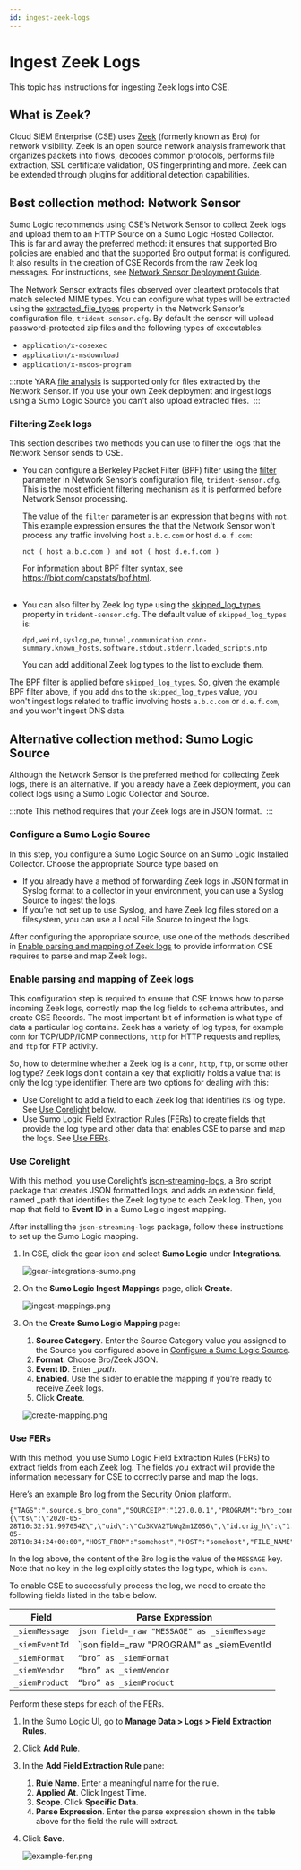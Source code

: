 ```yaml
---
id: ingest-zeek-logs
---
```


# Ingest Zeek Logs

This topic has instructions for ingesting Zeek logs into CSE. 

## What is Zeek?

Cloud SIEM Enterprise (CSE) uses [Zeek](https://zeek.org/) (formerly known as Bro) for network visibility. Zeek is an open source network analysis framework that organizes packets into flows, decodes common protocols, performs file extraction, SSL certificate validation, OS fingerprinting and more. Zeek can be extended through plugins for additional detection capabilities.

## Best collection method: Network Sensor

Sumo Logic recommends using CSE’s Network Sensor to collect Zeek logs and upload them to an HTTP Source on a Sumo Logic Hosted Collector. This is far and away the preferred method: it ensures that supported Bro policies are enabled and that the supported Bro output format is configured. It also results in the creation of CSE Records from the raw Zeek log messages. For instructions, see [Network Sensor Deployment Guide](network-sensor-deployment-guide.md). 

The Network Sensor extracts files observed over cleartext protocols that match selected MIME types. You can configure what types will be extracted using the [extracted_file_types](network-sensor-deployment-guide.md) property in the Network Sensor’s configuration file, `trident-sensor.cfg`. By default the sensor will upload password-protected zip files and the following types of executables:

* `application/x-dosexec`
* `application/x-msdownload`
* `application/x-msdos-program`

:::note
YARA [file analysis](../cse-rules/import-yara-rules.md) is supported only for files extracted by the Network Sensor. If you use
your own Zeek deployment and ingest logs using a Sumo Logic Source you can't also upload extracted files.  
:::

### Filtering Zeek logs

This section describes two methods you can use to filter the logs that the Network Sensor sends to CSE.

* You can configure a Berkeley Packet Filter (BPF) filter using the [filter](network-sensor-deployment-guide.md) parameter in Network Sensor’s configuration file, `trident-sensor.cfg`. This is the most efficient filtering mechanism as it is performed before Network Sensor processing.

    The value of the `filter` parameter is an expression that begins with `not`. This example expression ensures the that the Network Sensor won't process any traffic involving host `a.b.c.com` or host `d.e.f.com`: 
    
    `not ( host a.b.c.com ) and not ( host d.e.f.com )` 
    
    For information about BPF filter syntax, see https://biot.com/capstats/bpf.html.  
     
* You can also filter by Zeek log type using the [skipped_log_types](network-sensor-deployment-guide.md) property in `trident-sensor.cfg`. The default value of `skipped_log_types` is: 

   ```
   dpd,weird,syslog,pe,tunnel,communication,conn-summary,known_hosts,software,stdout.stderr,loaded_scripts,ntp
   ```
    
    You can add additional Zeek log types to the list to exclude them.

The BPF filter is applied before `skipped_log_types`. So, given the example BPF filter above, if you add `dns` to the `skipped_log_types` value, you won't ingest logs related to traffic involving hosts `a.b.c.com` or `d.e.f.com`, and you won't ingest DNS data.

## Alternative collection method: Sumo Logic Source 

Although the Network Sensor is the preferred method for collecting Zeek logs, there is an alternative. If you already have a Zeek deployment, you can collect logs using a Sumo Logic Collector and Source.

:::note
This method requires that your Zeek logs are in JSON format. 
:::

### Configure a Sumo Logic Source

In this step, you configure a Sumo Logic Source on an Sumo Logic Installed Collector. Choose the appropriate Source type based on:

* If you already have a method of forwarding Zeek logs in JSON format in Syslog format to a collector in your environment, you can use a Syslog Source to ingest the logs.
* If you’re not set up to use Syslog, and have Zeek log files stored on a filesystem, you can use a Local File Source to ingest the logs.

After configuring the appropriate source, use one of the methods described in [Enable parsing and mapping of Zeek logs](#enable-parsing-and-mapping-of-zeek-logs) to provide information CSE requires to parse and map Zeek logs.

### Enable parsing and mapping of Zeek logs

This configuration step is required to ensure that CSE knows how to parse incoming Zeek logs, correctly map the log fields to schema attributes, and create CSE Records. The most important bit of information is what type of data a particular log contains. Zeek has a variety of log types, for example `conn` for TCP/UDP/ICMP connections, `http` for HTTP requests and replies, and `ftp` for FTP activity.

So, how to determine whether a Zeek log is a `conn`, `http`, `ftp`, or some other log type? Zeek logs don’t contain a key that explicitly holds a value that is only the log type identifier. There are two options for dealing with this:

* Use Corelight to add a field to each Zeek log that identifies its log type. See [Use Corelight](#use-corelight) below.
* Use Sumo Logic Field Extraction Rules (FERs) to create fields that provide the log type and other data that enables CSE to parse and map the logs. See [Use FERs](#use-fers).

### Use Corelight

With this method, you use Corelight’s [json-streaming-logs](https://github.com/corelight/json-streaming-logs), a Bro script package that creates JSON formatted logs, and adds an extension field, named \_path that identifies the Zeek log type to each Zeek log. Then, you map that field to **Event ID** in a Sumo Logic ingest mapping.

After installing the `json-streaming-logs` package, follow these instructions to set up the Sumo Logic mapping.

1. In CSE, click the gear icon and select **Sumo Logic** under **Integrations**.

    ![gear-integrations-sumo.png](/img/cse/gear-integrations-sumo.png)
1. On the **Sumo Logic Ingest Mappings** page, click **Create**.

    ![ingest-mappings.png](/img/cse/ingest-mappings.png)
1. On the **Create Sumo Logic Mapping** page: 

   1. **Source Category**. Enter the Source Category value you assigned to the Source you configured above in [Configure a Sumo Logic Source](#configure-a-sumo-logic-source). 
   1. **Format**. Choose Bro/Zeek JSON. 
   1. **Event ID**. Enter *\_path*. 
   1. **Enabled**. Use the slider to enable the mapping if you’re ready to receive Zeek logs. 
   1. Click **Create**.    

    ![create-mapping.png](/img/cse/create-mapping.png)

### Use FERs

With this method, you use Sumo Logic Field Extraction Rules (FERs) to extract fields from each Zeek log. The fields you extract will provide the information necessary for CSE to correctly parse and map the logs. 

Here’s an example Bro log from the Security Onion platform. 

```
{"TAGS":".source.s_bro_conn","SOURCEIP":"127.0.0.1","PROGRAM":"bro_conn","PRIORITY":"notice","MESSAGE":"{\"ts\":\"2020-05-28T10:32:51.997054Z\",\"uid\":\"Cu3KVA2TbWqZm1Z0S6\",\"id.orig_h\":\"1.2.3.4\",\"id.orig_p\":16030,\"id.resp_h\":\"5.6.7.8\",\"id.resp_p\":161,\"proto\":\"udp\",\"duration\":30.000317811965942,\"orig_bytes\":258,\"resp_bytes\":0,\"conn_state\":\"S0\",\"local_orig\":true,\"local_resp\":true,\"missed_bytes\":0,\"history\":\"D\",\"orig_pkts\":6,\"orig_ip_bytes\":426,\"resp_pkts\":0,\"resp_ip_bytes\":0,\"sensorname\":\"test\"}","ISODATE":"2020-05-28T10:34:24+00:00","HOST_FROM":"somehost","HOST":"somehost","FILE_NAME":"/nsm/bro/logs/current/conn.log","FACILITY":"user"}
```

In the log above, the content of the Bro log is the value of the `MESSAGE` key. Note that no key in the log explicitly states the log type, which is `conn`. 

To enable CSE to successfully process the log, we need to create the
following fields listed in the table below.

| Field          | Parse Expression                                                                                       |
|----------------|--------------------------------------------------------------------------------------------------------|
| `_siemMessage` | `json field=_raw "MESSAGE" as _siemMessage`                                                            |
| `_siemEventId` | `json field=_raw "PROGRAM" as _siemEventId | parse regex field=_siemEventId "bro_(\<_siemEventI\>.*)"` |
| `_siemFormat`  | `“bro” as _siemFormat`                                                                                 |
| `_siemVendor`  | `“bro” as _siemVendor`                                                                                 |
| `_siemProduct` | `“bro” as _siemProduct`                                                                                |

  
Perform these steps for each of the FERs.

1. In the Sumo Logic UI, go to **Manage Data \> Logs \> Field Extraction Rules**.
1. Click **Add Rule**.
1. In the **Add Field Extraction Rule** pane: 

   1. **Rule Name**. Enter a meaningful name for the rule. 
   1. **Applied At**. Click Ingest Time.  
   1. **Scope**. Click **Specific Data**.
   1. **Parse Expression**. Enter the parse expression shown in the table above for the field the rule will extract. 

1. Click **Save**.     

    ![example-fer.png](/img/cse/example-fer.png)

